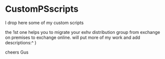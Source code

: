 # CustomPSscripts
I drop here some of my custom scripts

the 1st one helps you to migrate your exhv distribution group from exchange on premises to exchange online.
will put more of my work and add descriptions:^ )

cheers 
Gus 
